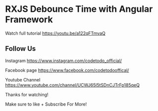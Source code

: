 # RXJS Debounce Time with Angular Framework

Watch full tutorial
https://youtu.be/a122qFTmvaQ
## Follow Us 
Instagram https://www.instagram.com/codetodo_official/

Facebook page  https://www.facebook.com/codetodooffical/

Youtube Channel https://www.youtube.com/channel/UCWJ65l5tSDnCJTrFp185qeQ

Thanks for watching!

Make sure to like + Subscribe For More!
